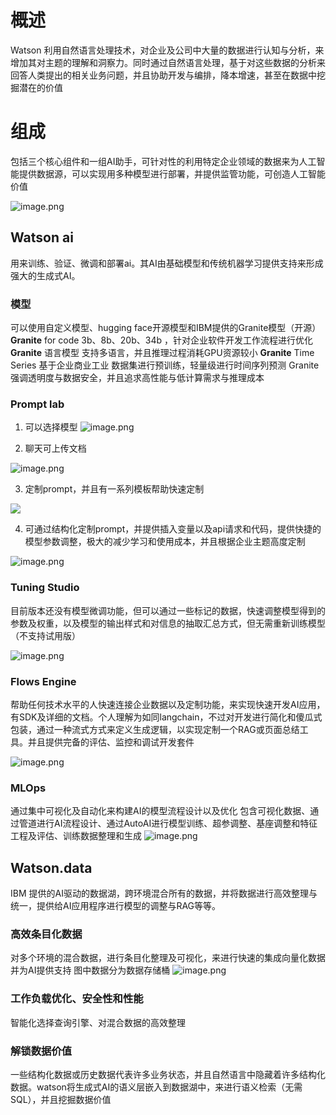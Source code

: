# 概述
Watson 利用自然语言处理技术，对企业及公司中大量的数据进行认知与分析，来增加其对主题的理解和洞察力。同时通过自然语言处理，基于对这些数据的分析来回答人类提出的相关业务问题，并且协助开发与编排，降本增速，甚至在数据中挖掘潜在的价值

# 组成
包括三个核心组件和一组AI助手，可针对性的利用特定企业领域的数据来为人工智能提供数据源，可以实现用多种模型进行部署，并提供监管功能，可创造人工智能价值

![image.png](https://s2.loli.net/2024/09/06/quZigATL3FBxIWP.png)

## Watson ai
用来训练、验证、微调和部署ai。其AI由基础模型和传统机器学习提供支持来形成强大的生成式AI。
### 模型
可以使用自定义模型、hugging face开源模型和IBM提供的Granite模型（开源）
**Granite** for code 3b、8b、20b、34b ，针对企业软件开发工作流程进行优化
**Granite** 语言模型 支持多语言，并且推理过程消耗GPU资源较小
**Granite** Time Series 基于企业商业工业 数据集进行预训练，轻量级进行时间序列预测
Granite 强调透明度与数据安全，并且追求高性能与低计算需求与推理成本
### Prompt lab
1. 可以选择模型
![image.png](https://s2.loli.net/2024/09/06/87BT4tEIpCGklev.png)

2. 聊天可上传文档

![image.png](https://s2.loli.net/2024/09/06/qLCh1Fd2vRriEps.png)

3. 定制prompt，并且有一系列模板帮助快速定制

![](https://s2.loli.net/2024/09/06/ViKtmeFA1gJaDPn.png)

4. 可通过结构化定制prompt，并提供插入变量以及api请求和代码，提供快捷的模型参数调整，极大的减少学习和使用成本，并且根据企业主题高度定制

![image.png](https://s2.loli.net/2024/09/06/VwtsM69zAO8gUyr.png)

### Tuning Studio

目前版本还没有模型微调功能，但可以通过一些标记的数据，快速调整模型得到的参数及权重，以及模型的输出样式和对信息的抽取汇总方式，但无需重新训练模型（不支持试用版）

![image.png](https://s2.loli.net/2024/09/06/OcHGQBL3P6smoR1.png)

### Flows Engine

帮助任何技术水平的人快速连接企业数据以及定制功能，来实现快速开发AI应用，有SDK及详细的文档。个人理解为如同langchain，不过对开发进行简化和傻瓜式包装，通过一种流式方式来定义生成逻辑，以实现定制一个RAG或页面总结工具。并且提供完备的评估、监控和调试开发套件

![image.png](https://s2.loli.net/2024/09/06/W2fjLKeidsG9DUY.png)

### MLOps
通过集中可视化及自动化来构建AI的模型流程设计以及优化
包含可视化数据、通过管道进行AI流程设计、通过AutoAI进行模型训练、超参调整、基座调整和特征工程及评估、训练数据整理和生成
![image.png](https://s2.loli.net/2024/09/06/hKE1fCLypW4ai6l.png)

## Watson.data

IBM 提供的AI驱动的数据湖，跨环境混合所有的数据，并将数据进行高效整理与统一，提供给AI应用程序进行模型的调整与RAG等等。
### 高效条目化数据
对多个环境的混合数据，进行条目化整理及可视化，来进行快速的集成向量化数据并为AI提供支持
图中数据分为数据存储桶
![image.png](https://s2.loli.net/2024/09/07/sdMR8CUzIahigSN.png)
### 工作负载优化、安全性和性能
智能化选择查询引擎、对混合数据的高效整理
### 解锁数据价值
一些结构化数据或历史数据代表许多业务状态，并且自然语言中隐藏着许多结构化数据。watson将生成式AI的语义层嵌入到数据湖中，来进行语义检索（无需SQL），并且挖掘数据价值